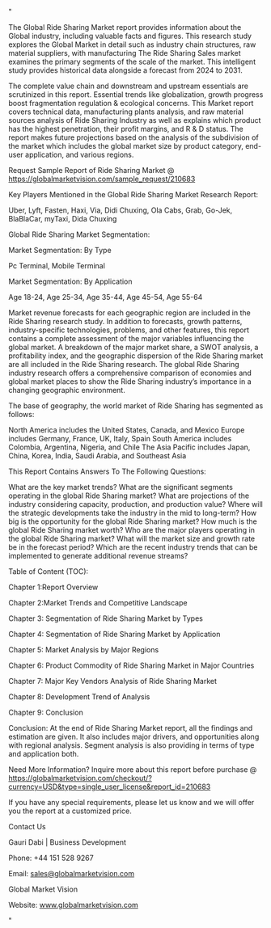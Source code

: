 "

The Global Ride Sharing Market report provides information about the Global industry, including valuable facts and figures. This research study explores the Global Market in detail such as industry chain structures, raw material suppliers, with manufacturing The Ride Sharing Sales market examines the primary segments of the scale of the market. This intelligent study provides historical data alongside a forecast from 2024 to 2031.

The complete value chain and downstream and upstream essentials are scrutinized in this report. Essential trends like globalization, growth progress boost fragmentation regulation & ecological concerns. This Market report covers technical data, manufacturing plants analysis, and raw material sources analysis of Ride Sharing Industry as well as explains which product has the highest penetration, their profit margins, and R & D status. The report makes future projections based on the analysis of the subdivision of the market which includes the global market size by product category, end-user application, and various regions.

Request Sample Report of Ride Sharing Market @ https://globalmarketvision.com/sample_request/210683

Key Players Mentioned in the Global Ride Sharing Market Research Report:

Uber, Lyft, Fasten, Haxi, Via, Didi Chuxing, Ola Cabs, Grab, Go-Jek, BlaBlaCar, myTaxi, Dida Chuxing

Global Ride Sharing Market Segmentation:

Market Segmentation: By Type

Pc Terminal, Mobile Terminal

Market Segmentation: By Application

Age 18-24, Age 25-34, Age 35-44, Age 45-54, Age 55-64

Market revenue forecasts for each geographic region are included in the Ride Sharing research study. In addition to forecasts, growth patterns, industry-specific technologies, problems, and other features, this report contains a complete assessment of the major variables influencing the global market. A breakdown of the major market share, a SWOT analysis, a profitability index, and the geographic dispersion of the Ride Sharing market are all included in the Ride Sharing research. The global Ride Sharing industry research offers a comprehensive comparison of economies and global market places to show the Ride Sharing industry’s importance in a changing geographic environment.

The base of geography, the world market of Ride Sharing has segmented as follows:

North America includes the United States, Canada, and Mexico
Europe includes Germany, France, UK, Italy, Spain
South America includes Colombia, Argentina, Nigeria, and Chile
The Asia Pacific includes Japan, China, Korea, India, Saudi Arabia, and Southeast Asia

This Report Contains Answers To The Following Questions:

What are the key market trends?
What are the significant segments operating in the global Ride Sharing market?
What are projections of the industry considering capacity, production, and production value?
Where will the strategic developments take the industry in the mid to long-term?
How big is the opportunity for the global Ride Sharing market?
How much is the global Ride Sharing market worth?
Who are the major players operating in the global Ride Sharing market?
What will the market size and growth rate be in the forecast period?
Which are the recent industry trends that can be implemented to generate additional revenue streams?

Table of Content (TOC):

Chapter 1:Report Overview

Chapter 2:Market Trends and Competitive Landscape

Chapter 3: Segmentation of Ride Sharing Market by Types

Chapter 4: Segmentation of Ride Sharing Market by Application

Chapter 5: Market Analysis by Major Regions

Chapter 6: Product Commodity of Ride Sharing Market in Major Countries

Chapter 7: Major Key Vendors Analysis of Ride Sharing Market

Chapter 8: Development Trend of Analysis

Chapter 9: Conclusion

Conclusion: At the end of Ride Sharing Market report, all the findings and estimation are given. It also includes major drivers, and opportunities along with regional analysis. Segment analysis is also providing in terms of type and application both.

Need More Information? Inquire more about this report before purchase @ https://globalmarketvision.com/checkout/?currency=USD&type=single_user_license&report_id=210683


If you have any special requirements, please let us know and we will offer you the report at a customized price.

Contact Us

Gauri Dabi | Business Development

Phone: +44 151 528 9267

Email: sales@globalmarketvision.com

Global Market Vision

Website: www.globalmarketvision.com

"
